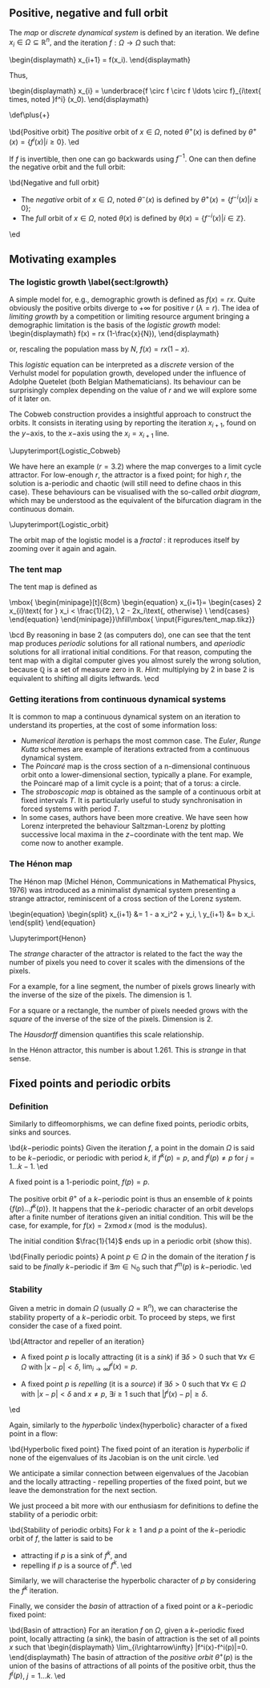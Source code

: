 ## Positive, negative and full orbit

The _map_ or _discrete dynamical system_ is defined by an iteration. We define $x_i \in \Omega \subseteq \mathbb{R}^n,$ and the iteration $f:\Omega \rightarrow \Omega$ such that:

\begin{displaymath}
x_{i+1} = f(x_i).
\end{displaymath}

Thus, 

\begin{displaymath}
x_{i} = \underbrace{f \circ f \circ f \ldots \circ f}_{i\text{ times, noted }f^i} (x_0).
\end{displaymath}

\def\plus{+}

\bd{Positive orbit}
The _positive_ orbit of $x\in\Omega$, noted $\theta^\plus(x)$ is defined by $\theta^\plus(x)=\{f^i(x) | i\geq 0\}$. 
\ed

If $f$ is invertible, then one can go backwards using $f^{-1}$. One can then define the negative orbit and the full orbit:


\bd{Negative and full orbit}

- The _negative_ orbit of $x\in\Omega$, noted $\theta^{-}(x)$ is defined by $\theta^\plus(x)=\{f^{-i}(x) | i\geq 0\}$; 
- The _full_ orbit of $x\in\Omega$, noted $\theta(x)$ is defined by $\theta(x)=\{f^{-i}(x) | i\in\mathbb{Z}\}$. 

\ed



## Motivating examples

### The logistic growth \label{sect:lgrowth}

A simple model for, e.g., demographic growth is defined as $f(x)=r x$. Quite obviously the positive orbits diverge to $+\infty$ for positive $r$ ($\lambda = r$). The idea of _limiting growth_ by a competition or limiting resource argument bringing a demographic limitation is the basis of the _logistic growth_ model:
\begin{displaymath}
f(x) = rx (1-\frac{x}{N}), 
\end{displaymath}

or, rescaling the population mass by $N$, $f(x) = rx (1-x)$. 

This _logistic_ equation can be interpreted as a _discrete_ version of the Verhulst model for population growth, developed under the influence of Adolphe Quetelet (both Belgian Mathematicians). Its behaviour can be surprisingly complex depending on the value of $r$ and we will explore some of it later on. 

The Cobweb construction provides a insightful approach to construct the orbits. It consists in iterating using by reporting the iteration $x_{i+1}$, found on the $y-$axis, to the $x-$axis using the $x_{i}=x_{i+1}$ line. 


\Jupyterimport{Logistic_Cobweb} 

We have here an example ($r=3.2$) where the map converges to a limit cycle attractor. For low-enough $r$, the attractor is a fixed point; for high $r$, the solution is a-periodic and chaotic (will still need to define chaos in this case). These behaviours can be visualised with the so-called _orbit diagram_, which may be understood as the equivalent of the bifurcation diagram in the continuous domain. 

\Jupyterimport{Logistic_orbit}

The orbit map of the logistic model is a _fractal_ : it reproduces itself by zooming over it again and again. 

### The tent map

The tent map is defined as

\mbox{
\begin{minipage}[t]{8cm}
\begin{equation}
x_{i+1}=
\begin{cases}
2 x_{i}\text{ for } x_i < \frac{1}{2}, \\
2 - 2x_i\text{, otherwise} \\
\end{cases}
\end{equation} 
\end{minipage}}\hfill\mbox{
\input{Figures/tent_map.tikz}}

\bcd
By reasoning in base 2 (as computers do), one can see that the tent map produces _periodic_ solutions for all rational numbers, and _aperiodic_ solutions for all irrational initial conditions. For that reason, computing the tent map with a digital computer gives you almost surely the wrong solution, because $\mathbb{Q}$ is a set of measure zero in $\mathbb{R}$. _Hint_: multiplying by 2 in base 2 is equivalent to shifting all digits leftwards. 
\ecd


### Getting iterations from continuous dynamical systems

It is common to map a continuous dynamical system on an iteration to understand its properties, at the cost of some information loss:

- _Numerical iteration_ is perhaps the most common case. The _Euler_, _Runge Kutta_ schemes are example of iterations extracted from a continuous dynamical system. 
- The _Poincaré_ map is the cross section of a n-dimensional continuous orbit onto a lower-dimensional section, typically a plane. For example, the Poincaré map of a limit cycle is a point; that of a torus: a circle. 
- The _stroboscopic map_ is obtained as the sample of a continuous orbit at fixed intervals $T$. It is particularly useful to study synchronisation in forced  systems with period $T$.  
- In some cases, authors have been more creative. We have seen how Lorenz interpreted the behaviour Saltzman-Lorenz by plotting successive local maxima in the $z-$coordinate with the tent map. We come now to another example.

### The Hénon map

The Hénon map (Michel Hénon, Communications in Mathematical Physics, 1976) was introduced as a minimalist dynamical system presenting a strange attractor, reminiscent of a cross section of the Lorenz system. 

\begin{equation}
\begin{split}
x_{i+1} &= 1 - a x_i^2 + y_i,  \\
y_{i+1} &= b x_i.
\end{split}
\end{equation}

\Jupyterimport{Henon}

The _strange_ character of the attractor is related to the fact the way the number of pixels you need to cover it scales with the dimensions of the pixels. 

For a example, for a line segment, the number of pixels grows linearly with the inverse of the size of the pixels. The dimension is 1. 

For a square or a rectangle, the number of pixels needed grows with the _square_ of the inverse of the size of the pixels. Dimension is 2. 

The _Hausdorff_ dimension quantifies this scale relationship. 

In the Hénon attractor, this number is about 1.261. This is _strange_ in that sense. 


## Fixed points and periodic orbits

###  Definition

Similarly to diffeomorphisms, we can define fixed points, periodic orbits, sinks and sources. 

\bd{$k-$periodic points}
Given the iteration $f$, a point in the domain $\Omega$ is said to be $k-$periodic, or periodic with period $k$, if $f^k(p)=p$, and $f^j(p)\neq p$ for $j=1\ldots k-1$.
\ed

A fixed point is a 1-periodic point, $f(p)=p$. 

The positive orbit $\theta^\plus$ of a $k-$periodic point is thus an ensemble of $k$ points $\{f(p) \ldots f^k(p)\}$. 
It happens that the $k-$periodic character of an orbit  develops after a finite number of iterations given an initial condition. This will be the case, for example, for $f(x)=2x \mathop{mod} x$ ($\mathop{mod}$ is the modulus). 

The initial condition $\frac{1}{14}$ ends up in a periodic orbit (show this). 

\bd{Finally periodic points}
A point $p\in\Omega$ in the domain of the iteration $f$ is said to be _finally_ $k-$periodic if $\exists m\in\mathbb{N}_0$ such that $f^m(p)$ is $k-$periodic. 
\ed


### Stability 

Given a metric in domain $\Omega$ (usually $\Omega=\mathbb{R}^n$), we can characterise the stability property of a $k-$periodic orbit.  To proceed by steps, we first consider the case of a fixed point.

\bd{Attractor and repeller of an iteration}

- A fixed point $p$ is locally attracting (it is a _sink_) if $\exists \delta >0$ such that $\forall x \in \Omega$ with $|x-p|<\delta$, $\lim_{i\rightarrow\infty}f^i(x)=p$. 

- A fixed point $p$ is _repelling_ (it is a _source_) if $\exists \delta >0$ such that $\forall x \in \Omega$ with $|x-p|<\delta$ and $x\neq p$,  $\exists i \geq 1$ such that  $|f^i(x)-p|\geq \delta$. 

\ed 

Again, similarly to the _hyperbolic_ \index{hyperbolic} character of a fixed point in a flow:

\bd{Hyperbolic fixed point}
The fixed point of an iteration is _hyperbolic_ if none of the eigenvalues of its Jacobian is on the unit circle. 
\ed 

We anticipate a similar connection between eigenvalues of the Jacobian and the locally attracting - repelling properties of the fixed point, but we leave the demonstration for the next section. 

We just proceed a bit more with our enthusiasm for definitions to define the stability of a periodic orbit:

\bd{Stability of periodic orbits}
For $k\geq1$ and $p$ a point of the $k-$periodic orbit of $f$, the latter is said to be 
- attracting if $p$ is a sink of $f^k$, and
- repelling if $p$ is a source of $f^k$. 
\ed

Similarly, we will characterise the hyperbolic character of $p$ by considering the $f^k$ iteration. 

Finally, we consider the _basin_ of attraction of a fixed point or a $k-$periodic fixed point:

\bd{Basin of attraction}
For an iteration $f$ on $\Omega$, given a $k-$periodic fixed point, locally attracting (a sink), the basin of attraction is the set of all points $x$ such that
\begin{displaymath}
\lim_{i\rightarrow\infty} |f^i(x)-f^i(p)|=0.
\end{displaymath}
The basin of attraction of the _positive orbit_ $\theta^\plus(p)$ is the union of the basins of attractions of all points of the positive orbit, thus the $f^j(p)$, $j=1\ldots k$. 
\ed


